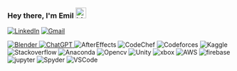 ### Hey there, I'm Emil <img src="https://user-images.githubusercontent.com/1303154/88677602-1635ba80-d120-11ea-84d8-d263ba5fc3c0.gif" width="24px" alt="hi">
<p>
<a href="https://www.linkedin.com/in/emil-vinod-03a743278/"><img src="https://img.shields.io/badge/linkedin-%230077B5.svg?style=flat&logo=linkedin&logoColor=white" alt="LinkedIn"></a>
<a href="emilvinod@gmail.com"><img src="https://img.shields.io/badge/Gmail-D14836?style=flat&logo=gmail&logoColor=white" alt="Gmail"></a>
<a href=""><img src="https://img.shields.io/badge/Discord-%235865F2.svg?style=flat&logo=discord&logoColor=white" alt="">
</p>
<p>
<img src="https://img.shields.io/badge/blender-%23F5792A.svg?style=flat&logo=blender&logoColor=white" alt="Blender">
<a href="https://www.linkedin.com/in/emil-vinod-03a743278/"><img src="https://img.shields.io/badge/chatGPT-74aa9c?style=flat&logo=openai&logoColor=white" alt="ChatGPT">
</a>
<img src="https://img.shields.io/badge/Adobe%20After%20Effects-9999FF.svg?style=flat&logo=Adobe%20After%20Effects&logoColor=white" alt="AfterEffects">
<img src="https://img.shields.io/badge/CodeChef-%23964B00.svg?style=flat&logo=CodeChef&logoColor=white" alt="CodeChef">  
<img src="https://img.shields.io/badge/Codeforces-445f9d?style=flat&logo=Codeforces&logoColor=white" alt="Codeforces">
<img src="https://img.shields.io/badge/Kaggle-035a7d?style=flat&logo=kaggle&logoColor=white" alt="Kaggle">
<img src="https://img.shields.io/badge/-Stackoverflow-FE7A16?style=flat&logo=stack-overflow&logoColor=white" alt="Stackoverflow">
<img src="https://img.shields.io/badge/Anaconda-%2344A833.svg?style=flat&logo=anaconda&logoColor=white" alt="Anaconda">  
<img src="https://img.shields.io/badge/opencv-%23white.svg?style=flat&logo=opencv&logoColor=white" alt="Opencv">
<img src="https://img.shields.io/badge/unity-%23000000.svg?style=flat&logo=unity&logoColor=white" alt="Unity">
<img src="https://img.shields.io/badge/xbox-%23107C10.svg?style=flat&logo=xbox&logoColor=white" alt="xbox">
<img src="https://img.shields.io/badge/AWS-%23FF9900.svg?style=flat&logo=amazon-aws&logoColor=white" alt="AWS">  
<img src="https://img.shields.io/badge/firebase-%23039BE5.svg?style=flat&logo=firebase" alt="firebase">
<img src="https://img.shields.io/badge/jupyter-%23FA0F00.svg?style=flat&logo=jupyter&logoColor=white" alt="jupyter">
<img src="https://img.shields.io/badge/Spyder-838485?style=flat&logo=spyder%20ide&logoColor=maroon" alt="Spyder">
<img src="https://img.shields.io/badge/Visual%20Studio%20Code-0078d7.svg?style=flat&logo=visual-studio-code&logoColor=white" alt="VSCode">  
<img src="https://img.shields.io/badge/c%23-%23239120.svg?style=flat&logo=c-sharp&logoColor=white" alt="">
<img src="https://img.shields.io/badge/c++-%2300599C.svg?style=flat&logo=c%2B%2B&logoColor=white" alt="">
<img src="https://img.shields.io/badge/html5-%23E34F26.svg?style=flat&logo=html5&logoColor=white" alt="">  
<img src="https://img.shields.io/badge/java-%23ED8B00.svg?style=flat&logo=openjdk&logoColor=white" alt="">  
<img src="https://img.shields.io/badge/javascript-%23323330.svg?style=flat&logo=javascript&logoColor=%23F7DF1E" alt="">
<img src="https://img.shields.io/badge/kotlin-%237F52FF.svg?style=flat&logo=kotlin&logoColor=white" alt="">
<img src="https://img.shields.io/badge/markdown-%23000000.svg?style=flat&logo=markdown&logoColor=white" alt="">
<img src="https://img.shields.io/badge/python-3670A0?style=flat&logo=python&logoColor=ffdd54" alt="">  
<img src="https://img.shields.io/badge/Keras-%23D00000.svg?style=flat&logo=Keras&logoColor=white" alt="">
<img src="https://img.shields.io/badge/Matplotlib-%23ffffff.svg?style=flat&logo=Matplotlib&logoColor=black" alt="">
<img src="https://img.shields.io/badge/numpy-%23013243.svg?style=flat&logo=numpy&logoColor=white" alt="">    
<img src="https://img.shields.io/badge/pandas-%23150458.svg?style=flat&logo=pandas&logoColor=white" alt="">
<img src="https://img.shields.io/badge/PyTorch-%23EE4C2C.svg?style=flat&logo=PyTorch&logoColor=white" alt="">
<img src="https://img.shields.io/badge/TensorFlow-%23FF6F00.svg?style=flat&logo=TensorFlow&logoColor=white" alt="">  
<img src="https://img.shields.io/badge/Spotify-1ED760?style=flat&logo=spotify&logoColor=white" alt="">  
<img src="https://img.shields.io/badge/Android-3DDC84?style=flat&logo=android&logoColor=white" alt="">
<img src="https://img.shields.io/badge/chrome%20os-3d89fc?style=flat&logo=google%20chrome&logoColor=white" alt="">
<img src="https://img.shields.io/badge/Debian-D70A53?style=flat&logo=debian&logoColor=white" alt="">
<img src="https://img.shields.io/badge/home%20assistant-%2341BDF5.svg?style=flat&logo=home-assistant&logoColor=white" alt="">  
</p>
